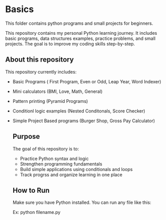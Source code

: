 # Basics
This folder contains python programs and small projects for beginners.

This repository contains my personal Python learning journey. It includes basic programs, data structures examples, practice problems, and small projects. The goal is to improve my coding skills step-by-step.

## About this repository

This repository currently includes:

- Basic Programs ( First Program, Even or Odd, Leap Year, Word Indexer)
- Mini calculators (BMI, Love, Math, General)
- Pattern printing (Pyramid Programs)
- Conditionl logic examples (Nested Conditonals, Score Checker)
- Simple Project Based programs (Burger Shop, Gross Pay Calculator)

  ## Purpose
  The goal of this repository is to:
  - Practice Python syntax and logic
  - Strengthen programming fundamentals
  - Build simple applications using conditionals and loops
  - Track progrss and organize learning in one place
 
  ## How to Run
  Make sure you have Python installed.
  You can run any file like this:

  Ex: python filename.py
